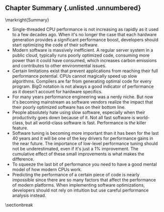 ## Chapter Summary {.unlisted .unnumbered}

\markright{Summary}

* Single-threaded CPU performance is not increasing as rapidly as it used to a few decades ago. When it's no longer the case that each hardware generation provides a significant performance boost, developers should start optimizing the code of their software.
* Modern software is massively inefficient. A regular server system in a public cloud, typically runs poorly optimized code, consuming more power than it could have consumed, which increases carbon emissions and contributes to other environmental issues.
* Certain limitations exist that prevent applications from reaching their full performance potential. CPUs cannot magically speed up slow algorithms. Compilers are far from generating optimal code for every program. BigO notation is not always a good indicator of performance as it doesn't account for hardware specifics.
* For many years performance engineering was a nerdy niche. But now it's becoming mainstream as software vendors realize the impact that their poorly optimized software has on their bottom line.
* People absolutely hate using slow software, especially when their productivity goes down because of it. Not all fast software is world-class, but all world-class software is fast. Performance is _the_ killer feature.
* Software tuning is becoming more important than it has been for the last 40 years and it will be one of the key drivers for performance gains in the near future. The importance of low-level performance tuning should not be underestimated, even if it's just a 1% improvement. The cumulative effect of these small improvements is what makes the difference.
* To squeeze the last bit of performance you need to have a good mental model of how modern CPUs work.
* Predicting the performance of a certain piece of code is nearly impossible since there are so many factors that affect the performance of modern platforms. When implementing software optimizations, developers should not rely on intuition but use careful performance analysis instead.

\sectionbreak
